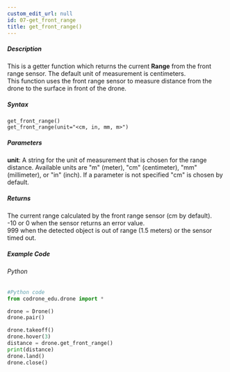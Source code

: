```yaml
---
custom_edit_url: null
id: 07-get_front_range
title: get_front_range()
---
```


##### Description

This is a getter function which returns the current **Range** from the front range sensor. The default unit of measurement is centimeters. <br />
This function uses the front range sensor to measure distance from the drone to the surface in front of the drone. <br />


##### Syntax
```get_front_range()```<br />
```get_front_range(unit="<cm, in, mm, m>")```<br />

##### Parameters
**unit**: A string for the unit of measurement that is chosen for the range distance. Available units are "m" (meter), "cm" (centimeter), "mm" (millimeter), or "in" (inch). If a parameter is not specified "cm" is chosen by default.


##### Returns

The current range calculated by the front range sensor (cm by default).<br />
-10 or 0 when the sensor returns an error value.<br />
999 when the detected object is out of range (1.5 meters) or the sensor timed out.

##### Example Code
###### Python
```python
#Python code
from codrone_edu.drone import *

drone = Drone()
drone.pair()

drone.takeoff()
drone.hover(3)
distance = drone.get_front_range()
print(distance)
drone.land()
drone.close()
```